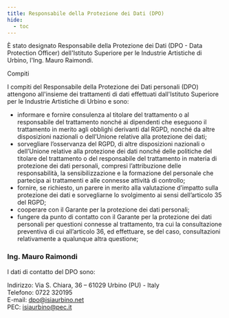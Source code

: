 ```yaml
---
title: Responsabile della Protezione dei Dati (DPO)
hide:
  - toc
---
```


È stato designato Responsabile della Protezione dei Dati (DPO - Data Protection Officer) dell'Istituto Superiore per le Industrie Artistiche di Urbino, l'Ing. Mauro Raimondi.

Compiti

I compiti del Responsabile della Protezione dei Dati personali (DPO) attengono all'insieme dei trattamenti di dati effettuati dall'Istituto Superiore per le Industrie Artistiche di Urbino e sono:

*   informare e fornire consulenza al titolare del trattamento o al responsabile del trattamento nonché ai dipendenti che eseguono il trattamento in merito agli obblighi derivanti dal RGPD, nonché da altre disposizioni nazionali o dell’Unione relative alla protezione dei dati;
*   sorvegliare l’osservanza del RGPD, di altre disposizioni nazionali o dell’Unione relative alla protezione dei dati nonché delle politiche del titolare del trattamento o del responsabile del trattamento in materia di protezione dei dati personali, compresi l’attribuzione delle responsabilità, la sensibilizzazione e la formazione del personale che partecipa ai trattamenti e alle connesse attività di controllo;
*   fornire, se richiesto, un parere in merito alla valutazione d’impatto sulla protezione dei dati e sorvegliarne lo svolgimento ai sensi dell’articolo 35 del RGPD;
*   cooperare con il Garante per la protezione dei dati personali;
*   fungere da punto di contatto con il Garante per la protezione dei dati personali per questioni connesse al trattamento, tra cui la consultazione preventiva di cui all’articolo 36, ed effettuare, se del caso, consultazioni relativamente a qualunque altra questione;

### Ing. Mauro Raimondi

I dati di contatto del DPO sono:

Indirizzo: Via S. Chiara, 36 – 61029 Urbino (PU) - Italy  
Telefono: 0722 320195  
E-mail: [dpo@isiaurbino.net](mailto:dpo@isiaurbino.net)  
PEC: [isiaurbino@pec.it](mailto:isiaurbino@pec.it)